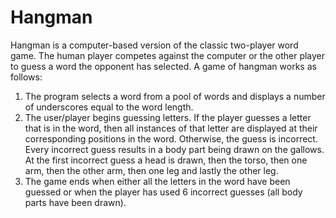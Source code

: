 Hangman
=======

Hangman is a computer-based version of the classic two-player word game.  The human player competes against the computer or the other player to guess a word the opponent has selected.
A game of hangman works as follows:
1. The program selects a word from a pool of words and displays a number of underscores 
equal to the word length.
2. The user/player begins guessing letters. If the player guesses a letter that is in the word, 
then all instances of that letter are displayed at their corresponding positions in the word. 
Otherwise, the guess is incorrect. Every incorrect guess results in a body part being 
drawn on the gallows. At the first incorrect guess a head is drawn, then the torso, then one 
arm, then the other arm, then one leg and lastly the other leg.
3. The game ends when either all the letters in the word have been guessed or when the 
player has used 6 incorrect guesses (all body parts have been drawn).
